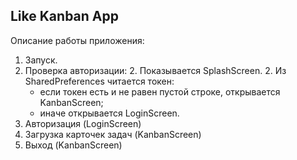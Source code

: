 ## Like Kanban App

Описание работы приложения:
1. Запуск.
1. Проверка авторизации:
   2. Показывается SplashScreen.
   2. Из SharedPreferences читается токен:
      * если токен есть и не равен пустой строке, открывается KanbanScreen;
      * иначе открывается LoginScreen.
1. Авторизация (LoginScreen)
1. Загрузка карточек задач (KanbanScreen)
1. Выход (KanbanScreen)
